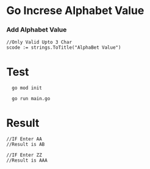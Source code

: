 # Go Increse Alphabet Value


### Add Alphabet Value
```
//Only Valid Upto 3 Char
scode := strings.ToTitle("AlphaBet Value")
```

# Test

```
  go mod init
```

```
  go run main.go
```

# Result

```
//IF Enter AA
//Result is AB
```

```
//IF Enter ZZ
//Result is AAA
```
